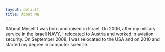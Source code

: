 ```yaml
---
layout: default
title: About Me
---
```


#About Myself
I was born and raised in Israel. On 2006, after my military service in the Israeli NAVY, I relocated to Austria and worked in aviation security. On September 2008, I was relocated to the USA and on 2010 and started my degree in computer science.